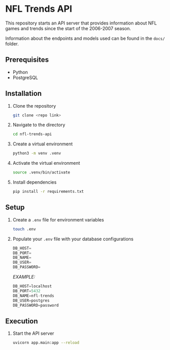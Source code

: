 # NFL Trends API

This repository starts an API server that provides information about NFL games and trends since the start of the 2006-2007 season.

Information about the endpoints and models used can be found in the `docs/` folder.

## Prerequisites

- Python
- PostgreSQL

## Installation

1. Clone the repository
    ```bash
    git clone <repo link>
    ```

2. Navigate to the directory
    ```bash
    cd nfl-trends-api 
    ```

3. Create a virtual environment
    ```bash
    python3 -m venv .venv
    ```

4. Activate the virtual environment
    ```bash
    source .venv/bin/activate
    ```

5. Install dependencies
    ```bash
    pip install -r requirements.txt
    ```

## Setup

1. Create a `.env` file for environment variables
    ```bash
    touch .env
    ```

2. Populate your `.env` file with your database configurations
    ```python
    DB_HOST=
    DB_PORT=
    DB_NAME=
    DB_USER=
    DB_PASSWORD=
    ```

    _EXAMPLE:_
    ```python
    DB_HOST=localhost
    DB_PORT=5432
    DB_NAME=nfl-trends
    DB_USER=postgres
    DB_PASSWORD=password
    ```

## Execution

1. Start the API server
    ```bash
    uvicorn app.main:app --reload
    ```